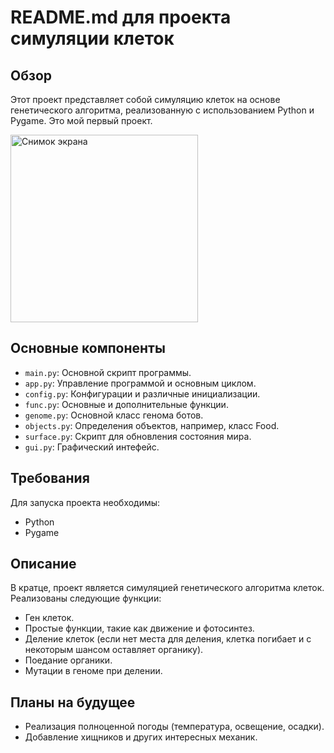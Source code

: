 # README.md для проекта симуляции клеток

## Обзор
Этот проект представляет собой симуляцию клеток на основе генетического алгоритма, реализованную с использованием Python и Pygame. Это мой первый проект.

<img width="300" alt="Снимок экрана" src="https://github.com/PilotOfAsuka/CellLabPython/assets/150352161/667942a4-bdcd-41dd-b1db-17f3e5b50ef7">

## Основные компоненты
- `main.py`: Основной скрипт программы.
- `app.py`: Управление программой и основным циклом.
- `config.py`: Конфигурации и различные инициализации.
- `func.py`: Основные и дополнительные функции.
- `genome.py`: Основной класс генома ботов.
- `objects.py`: Определения объектов, например, класс Food.
- `surface.py`: Скрипт для обновления состояния мира.
- `gui.py`: Графический интефейс.


## Требования
Для запуска проекта необходимы:
- Python
- Pygame

## Описание
В кратце, проект является симуляцией генетического алгоритма клеток. Реализованы следующие функции:
- Ген клеток.
- Простые функции, такие как движение и фотосинтез.
- Деление клеток (если нет места для деления, клетка погибает и с некоторым шансом оставляет органику).
- Поедание органики.
- Мутации в геноме при делении.

## Планы на будущее
- Реализация полноценной погоды (температура, освещение, осадки).
- Добавление хищников и других интересных механик.
